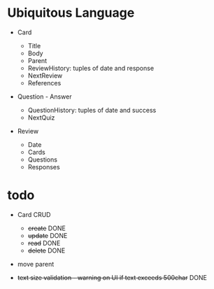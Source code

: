 # Ubiquitous Language
* Card
	* Title
	* Body
	* Parent
	* ReviewHistory: tuples of date and response
	* NextReview
	* References

* Question - Answer
	* QuestionHistory: tuples of date and success
	* NextQuiz

* Review
	* Date
	* Cards
	* Questions
	* Responses


# todo
* Card CRUD
	* ~~create~~ DONE
	* ~~update~~ DONE
	* ~~read~~ DONE
	* ~~delete~~ DONE

* move parent
* ~~text size validation - warning on UI if text exceeds 500char~~ DONE

